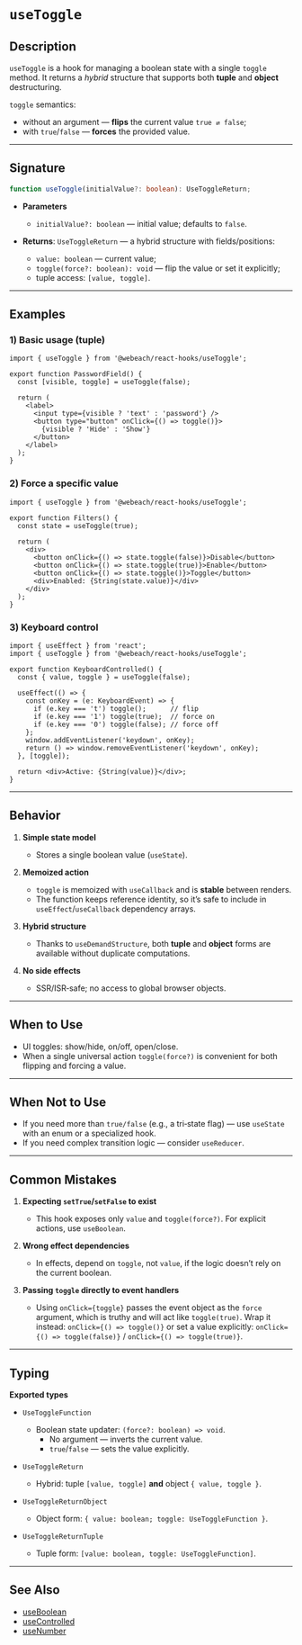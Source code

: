 # `useToggle`

## Description

`useToggle` is a hook for managing a boolean state with a single `toggle` method. It returns a *hybrid* structure that supports both **tuple** and **object** destructuring.

`toggle` semantics:
- without an argument — **flips** the current value `true ⇄ false`;
- with `true`/`false` — **forces** the provided value.

---

## Signature

```ts
function useToggle(initialValue?: boolean): UseToggleReturn;
```

- **Parameters**
   - `initialValue?: boolean` — initial value; defaults to `false`.

- **Returns**: `UseToggleReturn` — a hybrid structure with fields/positions:
   - `value: boolean` — current value;
   - `toggle(force?: boolean): void` — flip the value or set it explicitly;
   - tuple access: `[value, toggle]`.

---

## Examples

### 1) Basic usage (tuple)

```tsx
import { useToggle } from '@webeach/react-hooks/useToggle';

export function PasswordField() {
  const [visible, toggle] = useToggle(false);

  return (
    <label>
      <input type={visible ? 'text' : 'password'} />
      <button type="button" onClick={() => toggle()}>
        {visible ? 'Hide' : 'Show'}
      </button>
    </label>
  );
}
```

### 2) Force a specific value

```tsx
import { useToggle } from '@webeach/react-hooks/useToggle';

export function Filters() {
  const state = useToggle(true);

  return (
    <div>
      <button onClick={() => state.toggle(false)}>Disable</button>
      <button onClick={() => state.toggle(true)}>Enable</button>
      <button onClick={() => state.toggle()}>Toggle</button>
      <div>Enabled: {String(state.value)}</div>
    </div>
  );
}
```

### 3) Keyboard control

```tsx
import { useEffect } from 'react';
import { useToggle } from '@webeach/react-hooks/useToggle';

export function KeyboardControlled() {
  const { value, toggle } = useToggle(false);

  useEffect(() => {
    const onKey = (e: KeyboardEvent) => {
      if (e.key === 't') toggle();      // flip
      if (e.key === '1') toggle(true);  // force on
      if (e.key === '0') toggle(false); // force off
    };
    window.addEventListener('keydown', onKey);
    return () => window.removeEventListener('keydown', onKey);
  }, [toggle]);

  return <div>Active: {String(value)}</div>;
}
```

---

## Behavior

1. **Simple state model**
   - Stores a single boolean value (`useState`).

2. **Memoized action**
   - `toggle` is memoized with `useCallback` and is **stable** between renders.
   - The function keeps reference identity, so it’s safe to include in `useEffect`/`useCallback` dependency arrays.

3. **Hybrid structure**
   - Thanks to `useDemandStructure`, both **tuple** and **object** forms are available without duplicate computations.

4. **No side effects**
   - SSR/ISR‑safe; no access to global browser objects.

---

## When to Use

- UI toggles: show/hide, on/off, open/close.
- When a single universal action `toggle(force?)` is convenient for both flipping and forcing a value.

---

## When **Not** to Use

- If you need more than `true/false` (e.g., a tri‑state flag) — use `useState` with an enum or a specialized hook.
- If you need complex transition logic — consider `useReducer`.

---

## Common Mistakes

1. **Expecting `setTrue`/`setFalse` to exist**
   - This hook exposes only `value` and `toggle(force?)`. For explicit actions, use `useBoolean`.

2. **Wrong effect dependencies**
   - In effects, depend on `toggle`, not `value`, if the logic doesn’t rely on the current boolean.

3. **Passing `toggle` directly to event handlers**
   - Using `onClick={toggle}` passes the event object as the `force` argument, which is truthy and will act like `toggle(true)`. Wrap it instead: `onClick={() => toggle()}` or set a value explicitly: `onClick={() => toggle(false)}` / `onClick={() => toggle(true)}`.

---

## Typing

**Exported types**

- `UseToggleFunction`
   - Boolean state updater: `(force?: boolean) => void`.
      - No argument — inverts the current value.
      - `true`/`false` — sets the value explicitly.

- `UseToggleReturn`
   - Hybrid: tuple `[value, toggle]` **and** object `{ value, toggle }`.

- `UseToggleReturnObject`
   - Object form: `{ value: boolean; toggle: UseToggleFunction }`.

- `UseToggleReturnTuple`
   - Tuple form: `[value: boolean, toggle: UseToggleFunction]`.

---

## See Also

- [useBoolean](useBoolean.md)
- [useControlled](useControlled.md)
- [useNumber](useNumber.md)
